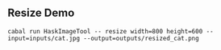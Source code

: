 ## Resize Demo

```
cabal run HaskImageTool -- resize width=800 height=600 --input=inputs/cat.jpg --output=outputs/resized_cat.png
```
